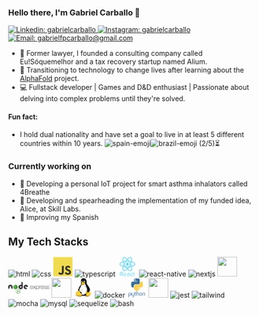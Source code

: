 <!DOCTYPE html>
<html>
<head>
  <link rel="stylesheet" href="https://cdn.jsdelivr.net/gh/devicons/devicon@v2.15.1/devicon.min.css">
</head>
<body>

<h3><strong>Hello there, I'm Gabriel Carballo</strong> 👋</h3>
<p>
  <a href="https://www.linkedin.com/in/gabrielfpcarballo/">
    <img src="https://img.shields.io/badge/gabrielcarballo-blue?style=flat&logo=linkedin&logoColor=white" alt="Linkedin: gabrielcarballo">
  </a>
  <a href="https://instagram.com/gb.carballo">
    <img src="https://img.shields.io/badge/-gabrielcarballo-E4405F?style=flat&logo=Instagram&logoColor=white" alt="Instagram: gabrielcarballo">
  </a>
  <a href="mailto:gabrielfpcarballo@gmail.com">
    <img src="https://img.shields.io/badge/gabrielcarballo-D14836?style=flat&logo=gmail&logoColor=white" alt="Email: gabrielfpcarballo@gmail.com">
  </a>


  <!-- <a href="https://gabrielcarballo.vercel.app">
    <img src="https://img.shields.io/website?color=28D56E&style=flat&up_message=MyFolio&url=https://gabrielcarballo.vercel.app" alt="gabrielcarballoFolio"> -->
</p>

<ul>
  <li>💼 Former lawyer, I founded a consulting company called Eu!Sóquemelhor and a tax recovery startup named Alium.</li>
  <li>🚀 Transitioning to technology to change lives after learning about the <a href="https://alphafold.ebi.ac.uk/">AlphaFold</a> project.</li>
  <li>💻 Fullstack developer | Games and D&D enthusiast | Passionate about delving into complex problems until they're solved.</li>
</ul>
<p>
  <h4>Fun fact:</h4> 
  <ul>
    <li>I hold dual nationality and have set a goal to live in at least 5 different countries within 10 years. <img width="16" height="16" src="https://img.icons8.com/emoji/48/spain-emoji.png" alt="spain-emoji"/><img width="16" height="16" src="https://img.icons8.com/emoji/48/brazil-emoji.png" alt="brazil-emoji"/>
 (2/5)⏳<br></li>
  </ul>
  
</p>
<h3>Currently working on</h3>
<ul>
  <li>🌱 Developing a personal IoT project for smart asthma inhalators called 4Breathe</li>
  <li>🌱 Developing and spearheading the implementation of my funded idea, Alice, at Skill Labs.</li>
  <li>🌱 Improving my Spanish</li>
</ul>
<h2>My Tech Stacks</h2>
<p>
  <img src="https://cdn.jsdelivr.net/gh/devicons/devicon/icons/html5/html5-plain.svg" alt="html" width="40" height="40"/>
  <img src="https://cdn.jsdelivr.net/gh/devicons/devicon/icons/css3/css3-original.svg" alt="css" width="40" height="40"/>
  <img src="https://raw.githubusercontent.com/devicons/devicon/master/icons/javascript/javascript-original.svg" alt="javascript" width="40" height="40"/>
  <img src="https://cdn.jsdelivr.net/gh/devicons/devicon/icons/typescript/typescript-original.svg" alt="typescript" width="40" height="40"/>
  <img src="https://raw.githubusercontent.com/devicons/devicon/master/icons/react/react-original-wordmark.svg" alt="react" width="40" height="40"/>
  <img src="https://raw.githubusercontent.com/kristerkari/react-native-svg-transformer/HEAD/images/react-native-logo.png" alt="react-native" width="40" height="40"/>
  <img src="https://cdn.jsdelivr.net/gh/devicons/devicon/icons/nextjs/nextjs-original-wordmark.svg" alt="nextjs" width="40" height="40"/>
  <img src="https://cdn.jsdelivr.net/gh/devicons/devicon/icons/redux/redux-original.svg" height="40" width="40"/>
  <img src="https://raw.githubusercontent.com/devicons/devicon/master/icons/nodejs/nodejs-original-wordmark.svg" alt="nodejs" width="40" height="40"/>
  <img src="https://raw.githubusercontent.com/devicons/devicon/master/icons/express/express-original-wordmark.svg" alt="express" width="40" height="40"/>
  <img src="https://cdn.jsdelivr.net/gh/devicons/devicon/icons/git/git-original.svg" height="40" width="40"/>
  <img src="https://raw.githubusercontent.com/devicons/devicon/master/icons/linux/linux-original.svg" alt="linux" width="40" height="40"/>
  <img src="https://cdn.jsdelivr.net/gh/devicons/devicon/icons/docker/docker-original.svg" alt="docker" width="40" height="40"/>
  <img src="https://raw.githubusercontent.com/devicons/devicon/master/icons/python/python-original-wordmark.svg" alt="python" width="40" height="40"/>
  <img src="https://cdn.jsdelivr.net/gh/devicons/devicon/icons/django/django-plain-wordmark.svg" height="40" width="40"/>
  <img src="https://cdn.jsdelivr.net/gh/devicons/devicon/icons/jest/jest-plain.svg" alt="jest" width="40" height="40"/>
  <img src="https://cdn.jsdelivr.net/gh/devicons/devicon/icons/tailwindcss/tailwindcss-plain.svg" alt="tailwind" width="40" height="40"/>
  <img src="https://cdn.jsdelivr.net/gh/devicons/devicon/icons/mocha/mocha-plain.svg" alt="mocha" width="40" height="40"/>
  <img src="https://cdn.jsdelivr.net/gh/devicons/devicon/icons/mysql/mysql-original-wordmark.svg" alt="mysql" width="40" height="40"/>
  <img src="https://cdn.jsdelivr.net/gh/devicons/devicon/icons/sequelize/sequelize-original.svg" alt="sequelize" width="40" height="40"/>
  <img src="https://cdn.jsdelivr.net/gh/devicons/devicon/icons/bash/bash-original.svg" alt="bash" width="40" height="40"/>
</p>

</body>
</html>
